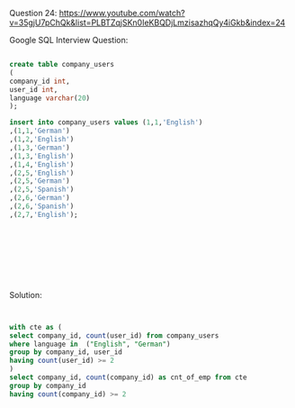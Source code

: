 Question 24:
https://www.youtube.com/watch?v=35gjU7pChQk&list=PLBTZqjSKn0IeKBQDjLmzisazhqQy4iGkb&index=24

Google SQL Interview Question:


```sql

create table company_users 
(
company_id int,
user_id int,
language varchar(20)
);

insert into company_users values (1,1,'English')
,(1,1,'German')
,(1,2,'English')
,(1,3,'German')
,(1,3,'English')
,(1,4,'English')
,(2,5,'English')
,(2,5,'German')
,(2,5,'Spanish')
,(2,6,'German')
,(2,6,'Spanish')
,(2,7,'English');










```

Solution:

```sql


with cte as (
select company_id, count(user_id) from company_users
where language in  ("English", "German")
group by company_id, user_id
having count(user_id) >= 2
)
select company_id, count(company_id) as cnt_of_emp from cte
group by company_id 
having count(company_id) >= 2






```